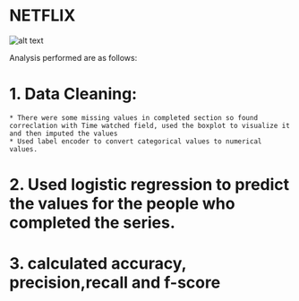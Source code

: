 # NETFLIX


![alt text](https://www.somagnews.com/wp-content/uploads/2020/03/f2-7-e1585170069587.jpg)

Analysis performed are as follows:
# 1. Data Cleaning:
    * There were some missing values in completed section so found correclation with Time watched field, used the boxplot to visualize it and then imputed the values
    * Used label encoder to convert categorical values to numerical values.

# 2. Used logistic regression to predict the values for the people who completed the series.

# 3. calculated accuracy, precision,recall and f-score
